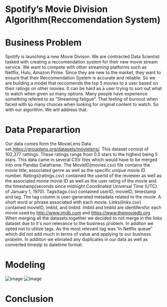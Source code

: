 # Spotify’s Movie Division Algorithm(Reccomendation System)

# Business Problem
 Spotify is launching a new Movie Divison. We are contracted Data Scientist tasked with creating a reccomendation system  for their new movie stream service. We want to compete with other streaming platforms such as Netflix, Hulu, Amazon Prime. Since they are new to the market, they want to ensure that their Reccomendation System is accurate and reliable. So we are building a model that reccomends the top 5 movies to a user based on their ratings on other movies. It can be hard as a user trying to sort out what to watch when given so many options. Many people have experience something refered to as "Streaming fatigue". That feeling of burnout when faced with so many choices when looking for original content to watch. So with our algorithm. We will address that. 



# Data Preparartion
Our data comes form the MovieLens Data set.https://grouplens.org/datasets/movielens/. This dataset consist of 102,377 rattings. These ratings range from 0.5 stars to the highest being 5 stars. This data came in several CSV files which would have to be merged into one Pandas Dataframe. The MovieID(movies.csv) file contains the movie title, associated genre as well as the specific unqiue movie ID number. Ratings(ratings.csv) contained the userId of the reviewer as well as the associated movie movie ID as well as the user rating of the movie and the timestamp(seconds since midnight Coordinated Universal Time (UTC) of January 1, 1970). Tags(tags.csv) contained userID, movieID, timestamp and tag. The tag column is user-generated metadata related to the mvoie. A short word or phrase associated with each movie. Links(links.csv) contained movieID,  imbld, and tmbld. Imbld and tmbld are identifersfor each movie used by  http://www.imdb.com and https://www.themoviedb.org. When merging all the datasets together we decided to not merge in the links dataset due to it's non relevance to the business problem. In additon we opted not to utilize tags. As the most relevant tag was 'In Netflix queue" which did not add much in terms of value and applying to our business probelm. In addiiton we elimated any duplicates in our data as well as converted timestp to datetime format. 


# Modeling
![image](https://i.imgur.com/RkNXafC.png)
![image](https://i.imgur.com/7yLMe0b.png)
# Conclusion
